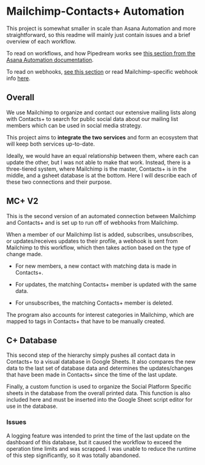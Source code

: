 # Mailchimp-Contacts+ Automation
This project is somewhat smaller in scale than Asana Automation and more straightforward, so this readme will mainly just contain issues and a brief overview of each workflow.

To read on workflows, and how Pipedream works see [this section from the Asana Automation documentation](https://github.com/tchirth/DesignLabAsanaAutomation#pipedream).

To read on webhooks, [see this section](https://github.com/tchirth/DesignLabAsanaAutomation#webhooks) or read Mailchimp-specific webhook info [here](https://mailchimp.com/developer/marketing/guides/sync-audience-data-webhooks/).


## Overall
We use Mailchimp to organize and contact our extensive mailing lists along with Contacts+ to search for public social data about our mailing list members which can be used in social media strategy.

This project aims to **integrate the two services** and form an ecosystem that will keep both services up-to-date.

Ideally, we would have an equal relationship between them, where each can update the other, but I was not able to make that work. Instead, there is a three-tiered system, where Mailchimp is the master, Contacts+ is in the middle, and a gsheet database is at the bottom. Here I will describe each of these two connections and their purpose.


## MC+ V2
This is the second version of an automated connection between Mailchimp and Contacts+ and is set up to run off of webhooks from Mailchimp.

When a member of our Mailchimp list is added, subscribes, unsubscribes, or updates/receives updates to their profile, a webhook is sent from Mailchimp to this workflow, which then takes action based on the type of change made.

- For new members, a new contact with matching data is made in Contacts+.

- For updates, the matching Contacts+ member is updated with the same data.

- For unsubscribes, the matching Contacts+ member is deleted.

The program also accounts for interest categories in Mailchimp, which are mapped to tags in Contacts+ that have to be manually created.


## C+ Database
This second step of the hierarchy simply pushes all contact data in Contacts+ to a visual database in Google Sheets. It also compares the new data to the last set of database data and determines the updates/changes that have been made in Contacts+ since the time of the last update. 

Finally, a custom function is used to organize the Social Platform Specific sheets in the database from the overall printed data. This function is also included here and must be inserted into the Google Sheet script editor for use in the database.


### Issues
A logging feature was intended to print the time of the last update on the dashboard of this database, but it caused the workflow to exceed the operation time limits and was scrapped. I was unable to reduce the runtime of this step significantly, so it was totally abandoned.
